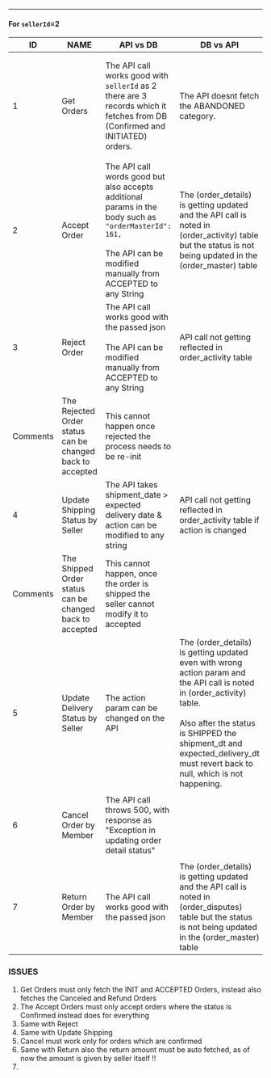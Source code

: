 

----

#### For `sellerId`=2 

| ID       | NAME                                                      | API vs DB                                                                                                                                                                  | DB vs API                                                                                                                                                                                                                                                    | SQL QUERY                                                                                                                                                                                                  |
| -------- | --------------------------------------------------------- | -------------------------------------------------------------------------------------------------------------------------------------------------------------------------- | ------------------------------------------------------------------------------------------------------------------------------------------------------------------------------------------------------------------------------------------------------------ | ---------------------------------------------------------------------------------------------------------------------------------------------------------------------------------------------------------- |
| 1        | Get Orders                                                | The API call works good with `sellerId` as 2 there are 3 records which it fetches from DB (Confirmed and INITIATED) orders.                                                | The API doesnt fetch the ABANDONED category.                                                                                                                                                                                                                 | ```select od.ord_mstr_id, om.spares_user_id, od.ord_dtl_status from spares.order_details od join spares.order_master om on od.ord_mstr_id = om.ord_mstr_id where od.ord_dtl_status not like 'ABANDONED'``` |
| 2        | Accept Order                                              | The API call words good but also accepts additional params in the body such as `"orderMasterId": 161,`<br><br>The API can be modified manually from ACCEPTED to any String | The (order_details) is getting updated and the API call is noted in (order_activity) table but the status is not being updated in the (order_master) table                                                                                                   | ```select * from spares.order_master om where ord_mstr_id = 161```<br><br>```select * from spares.order_activity oa```                                                                                     |
| 3        | Reject Order                                              | The API call works good with the passed json<br><br>The API can be modified manually from ACCEPTED to any String                                                           | API call not getting reflected in order_activity table                                                                                                                                                                                                       | ```select * from spares.order_master om where ord_mstr_id = 161```<br><br>```select * from spares.order_activity oa```                                                                                     |
| Comments | The Rejected Order status can be changed back to accepted | This cannot happen once rejected the process needs to be re-init                                                                                                           |                                                                                                                                                                                                                                                              |                                                                                                                                                                                                            |
| 4        | Update Shipping Status by Seller                          | The API takes shipment_date > expected delivery date &<br>action can be modified to any string                                                                             | API call not getting reflected in order_activity table if action is changed                                                                                                                                                                                  | ```select * from spares.order_master om where ord_mstr_id = 161```<br><br>```select * from spares.order_activity oa```                                                                                     |
| Comments | The Shipped Order status can be changed back to accepted  | This cannot happen, once the order is shipped the seller cannot modify it to accepted                                                                                      |                                                                                                                                                                                                                                                              |                                                                                                                                                                                                            |
| 5        | Update Delivery Status by Seller                          | The action param can be changed on the API                                                                                                                                 | The (order_details) is getting updated even with wrong action param and the API call is noted in (order_activity)  table.<br><br>Also after the status is SHIPPED the shipment_dt and expected_delivery_dt must revert back to null, which is not happening. |                                                                                                                                                                                                            |
| 6        | Cancel Order by Member                                    | The API call throws 500, with response as "Exception in updating order detail status"                                                                                      |                                                                                                                                                                                                                                                              | ```select * from spares.order_master om where ord_mstr_id = 161```<br><br>```select * from spares.order_disputes od```                                                                                     |
| 7        | Return Order by Member                                    | The API call works good with the passed json                                                                                                                               | The (order_details) is getting updated and the API call is noted in (order_disputes) table but the status is not being updated in the (order_master) table                                                                                                   | ```select * from spares.order_master om where ord_mstr_id = 161```<br><br>```select * from spares.order_disputes od```                                                                                     |

### ISSUES

1) Get Orders must only fetch the INIT and ACCEPTED Orders, instead also fetches the Canceled and Refund Orders
2) The Accept Orders must only accept orders where the status is Confirmed instead does for everything
3) Same with Reject
4) Same with Update Shipping
5) Cancel must work only for orders which are confirmed 
6) Same with Return also the return amount must be auto fetched, as of now the amount is given by seller itself !!
7) 


